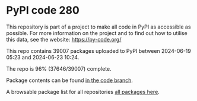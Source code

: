 # PyPI code 280

This repository is part of a project to make all code in PyPI as accessible as possible. For more information 
on the project and to find out how to utilise this data, see the website: https://py-code.org/

This repo contains 39007 packages uploaded to PyPI between 
2024-06-19 05:23 and 2024-06-23 10:24.

The repo is 96% (37646/39007) complete.

Package contents can be found [in the code branch](https://github.com/pypi-data/pypi-mirror-280/tree/code/packages).

A browsable package list for all repositories [all packages here](https://py-code.org/repositories/pypi-mirror-280).


